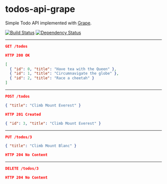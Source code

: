 todos-api-grape
===============

Simple Todo API implemented with [Grape](http://www.ruby-grape.org/).

[![Build Status](https://img.shields.io/travis/amercier/todos-api-grape/master.svg)](https://travis-ci.org/amercier/todos-api-grape)
[![Dependency Status](http://img.shields.io/gemnasium/amercier/todos-api-grape.svg)](https://gemnasium.com/amercier/todos-api-grape)

---

```json
GET /todos
```

```json
HTTP 200 OK

[
  { "id": 0, "title": "Have tea with the Queen" },
  { "id": 1, "title": "Circumnavigate the globe" },
  { "id": 2, "title": "Race a cheetah" }
]
```

---

```json
POST /todos

{ "title": "Climb Mount Everest" }
```

```json
HTTP 201 Created

{ "id": 3, "title": "Climb Mount Everest" }
```

---

```json
PUT /todos/3

{ "title": "Climb Mount Blanc" }
```

```json
HTTP 204 No Content
```

---

```json
DELETE /todos/3
```

```json
HTTP 204 No Content
```
